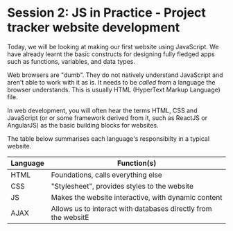 # Session 2: JS in Practice - Project tracker website development

Today, we will be looking at making our first website using JavaScript. We have already learnt the basic constructs for designing fully fledged apps such as functions, variables, and data types.

Web browsers are "dumb". They do not natively understand JavaScript and aren't able to work with it as is. It needs to be *called* from a language the browser understands. This is usually HTML (HyperText Markup Language) file.

In web development, you will often hear the terms HTML, CSS and JavaScript (or or some framework derived from it, such as ReactJS or AngularJS) as the basic building blocks for websites.

The table below summarises each language's responsibilty in a typical website.

|Language|Function(s)|
|---|---|
|HTML|Foundations, calls everything else|
|CSS|"Stylesheet", provides styles to the website|
|JS|Makes the website interactive, with dynamic content|
|AJAX|Allows us to interact with databases directly from the websitE|

